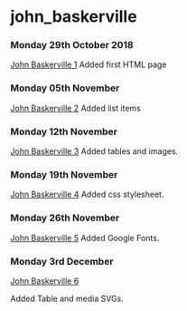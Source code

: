 # john_baskerville

### Monday 29th October 2018

[John Baskerville 1](https://ailsiseburns.github.io/john_baskerville/baskerville1) Added first HTML page 
 
### Monday 05th November 
 
 [John Baskerville 2](https://ailsiseburns.github.io/john_baskerville/baskerville2)
 Added list items 
 
 ### Monday 12th November
 
  [John Baskerville 3]( https://ailsiseburns.github.io/john_baskerville/baskerville3.html)
 Added tables and images.
 
 ### Monday 19th November
 
  [John Baskerville 4]( https://ailsiseburns.github.io/john_baskerville/baskerville4.html)
 Added css stylesheet.
 
 ### Monday 26th November 
 
 [John Baskerville 5]( https://ailsiseburns.github.io/john_baskerville/baskerville5.html)
 Added Google Fonts.

### Monday 3rd December
[John Baskerville 6](https://ailsiseburns.github.io/john_baskerville/baskerville6.html)

Added Table and media SVGs.